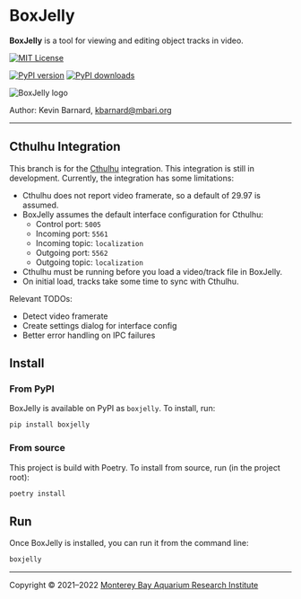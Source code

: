 # BoxJelly

**BoxJelly** is a tool for viewing and editing object tracks in video.

[![MIT License](https://img.shields.io/badge/license-MIT-blue.svg)](https://opensource.org/licenses/MIT)
<!-- [![Python](https://img.shields.io/badge/language-Python-blue.svg)](https://www.python.org/downloads/) -->
[![PyPI version](https://pypip.in/v/boxjelly/badge.png)](https://crate.io/packages/boxjelly/)
[![PyPI downloads](https://pypip.in/d/boxjelly/badge.png)](https://crate.io/packages/boxjelly/)

![BoxJelly logo](boxjelly/assets/images/boxjelly_logo_128.png)

Author: Kevin Barnard, [kbarnard@mbari.org](mailto:kbarnard@mbari.org)

---

## Cthulhu Integration

This branch is for the [Cthulhu](https://github.com/mbari-media-management/cthulhu) integration. This integration is still in development. Currently, the integration has some limitations:

- Cthulhu does not report video framerate, so a default of 29.97 is assumed.
- BoxJelly assumes the default interface configuration for Cthulhu:
    - Control port: `5005`
    - Incoming port: `5561`
    - Incoming topic: `localization`
    - Outgoing port: `5562`
    - Outgoing topic: `localization`
- Cthulhu must be running before you load a video/track file in BoxJelly.
- On initial load, tracks take some time to sync with Cthulhu.

Relevant TODOs:
- Detect video framerate
- Create settings dialog for interface config
- Better error handling on IPC failures

## Install

### From PyPI

BoxJelly is available on PyPI as `boxjelly`. To install, run:

```bash
pip install boxjelly
```

### From source

This project is build with Poetry. To install from source, run (in the project root):

```bash
poetry install
```

## Run

Once BoxJelly is installed, you can run it from the command line:

```bash
boxjelly
```

---

Copyright &copy; 2021&ndash;2022 [Monterey Bay Aquarium Research Institute](https://www.mbari.org)
